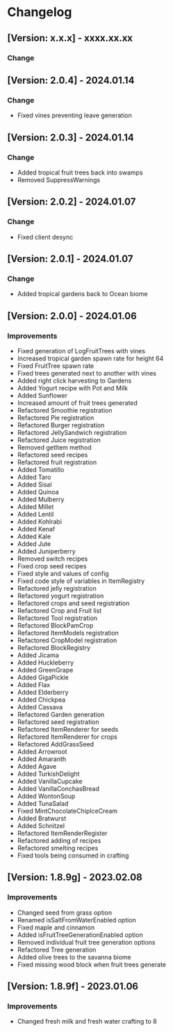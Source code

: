 # Changelog


## [Version: x.x.x] - xxxx.xx.xx
### Change


## [Version: 2.0.4] - 2024.01.14
### Change
- Fixed vines preventing leave generation


## [Version: 2.0.3] - 2024.01.14
### Change
- Added tropical fruit trees back into swamps
- Removed SuppressWarnings


## [Version: 2.0.2] - 2024.01.07
### Change
- Fixed client desync


## [Version: 2.0.1] - 2024.01.07
### Change
- Added tropical gardens back to Ocean biome


## [Version: 2.0.0] - 2024.01.06
### Improvements
- Fixed generation of LogFruitTrees with vines
- Increased tropical garden spawn rate for height 64
- Fixed FruitTree spawn rate
- Fixed trees generated next to another with vines
- Added right click harvesting to Gardens
- Added Yogurt recipe with Pot and Milk
- Added Sunflower
- Increased amount of fruit trees generated
- Refactored Smoothie registration
- Refactored Pie registration
- Refactored Burger registration
- Refactored JellySandwich registration
- Refactored Juice registration
- Removed getItem method
- Refactored seed recipes
- Refactored fruit registration
- Added Tomatillo
- Added Taro
- Added Sisal
- Added Quinoa
- Added Mulberry
- Added Millet
- Added Lentil
- Added Kohlrabi
- Added Kenaf
- Added Kale
- Added Jute
- Added Juniperberry
- Removed switch recipes
- Fixed crop seed recipes
- Fixed style and values of config
- Fixed code style of variables in ItemRegistry
- Refactored jelly registration
- Refactored yogurt registration
- Refactored crops and seed registration
- Refactored Crop and Fruit list
- Refactored Tool registration
- Refactored BlockPamCrop
- Refactored ItemModels registration
- Refactored CropModel registration
- Refactored BlockRegistry
- Added Jicama
- Added Huckleberry
- Added GreenGrape
- Added GigaPickle
- Added Flax
- Added Elderberry
- Added Chickpea
- Added Cassava
- Refactored Garden generation
- Refactored seed registration
- Refactored ItemRenderer for seeds
- Refactored ItemRenderer for crops
- Refactored AddGrassSeed
- Added Arrowroot
- Added Amaranth
- Added Agave
- Added TurkishDelight
- Added VanillaCupcake
- Added VanillaConchasBread
- Added WontonSoup
- Added TunaSalad
- Fixed MintChocolateChipIceCream
- Added Bratwurst
- Added Schnitzel
- Refactored ItemRenderRegister
- Refactored adding of recipes
- Refactored smelting recipes
- Fixed tools being consumed in crafting


## [Version: 1.8.9g] - 2023.02.08
### Improvements
- Changed seed from grass option
- Renamed isSaltFromWaterEnabled option
- Fixed maple and cinnamon
- Added isFruitTreeGenerationEnabled option
- Removed individual fruit tree generation options
- Refactored Tree generation
- Added olive trees to the savanna biome
- Fixed missing wood block when fruit trees generate


## [Version: 1.8.9f] - 2023.01.06
### Improvements
- Changed fresh milk and fresh water crafting to 8
